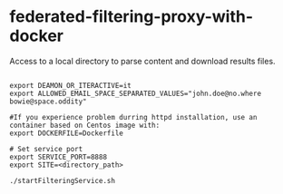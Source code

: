 # federated-filtering-proxy-with-docker

Access to a local directory to parse content and download results files.

```shell

export DEAMON_OR_ITERACTIVE=it
export ALLOWED_EMAIL_SPACE_SEPARATED_VALUES="john.doe@no.where bowie@space.oddity"

#If you experience problem durring httpd installation, use an container based on Centos image with:
export DOCKERFILE=Dockerfile

# Set service port
export SERVICE_PORT=8888
export SITE=<directory_path>

./startFilteringService.sh
```
